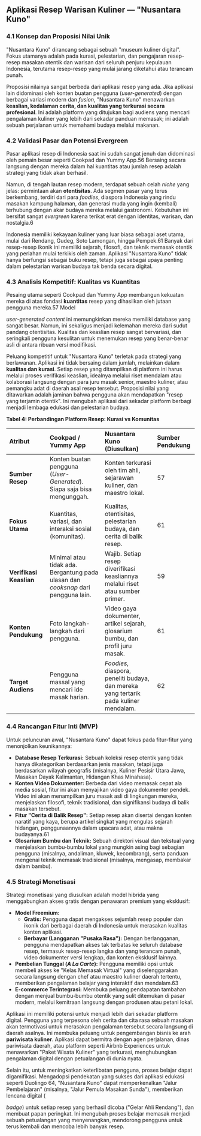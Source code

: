 ## **Aplikasi Resep Warisan Kuliner — "Nusantara Kuno"**

### **4.1 Konsep dan Proposisi Nilai Unik**

"Nusantara Kuno" dirancang sebagai sebuah "museum kuliner digital". Fokus utamanya adalah pada kurasi, pelestarian, dan pengajaran resep-resep masakan otentik dan warisan dari seluruh penjuru kepulauan Indonesia, terutama resep-resep yang mulai jarang diketahui atau terancam punah.

Proposisi nilainya sangat berbeda dari aplikasi resep yang ada. Jika aplikasi lain didominasi oleh konten buatan pengguna (*user-generated*) dengan berbagai variasi modern dan *fusion*, "Nusantara Kuno" menawarkan **keaslian, kedalaman cerita, dan kualitas yang terkurasi secara profesional**. Ini adalah platform yang ditujukan bagi audiens yang mencari pengalaman kuliner yang lebih dari sekadar panduan memasak; ini adalah sebuah perjalanan untuk memahami budaya melalui makanan.

### **4.2 Validasi Pasar dan Potensi Evergreen**

Pasar aplikasi resep di Indonesia saat ini sudah sangat jenuh dan didominasi oleh pemain besar seperti Cookpad dan Yummy App.56 Bersaing secara langsung dengan mereka dalam hal kuantitas atau jumlah resep adalah strategi yang tidak akan berhasil.

Namun, di tengah lautan resep modern, terdapat sebuah celah *niche* yang jelas: permintaan akan **otentisitas**. Ada segmen pasar yang terus berkembang, terdiri dari para *foodies*, diaspora Indonesia yang rindu masakan kampung halaman, dan generasi muda yang ingin (kembali) terhubung dengan akar budaya mereka melalui gastronomi. Kebutuhan ini bersifat sangat *evergreen* karena terikat erat dengan identitas, warisan, dan nostalgia.6

Indonesia memiliki kekayaan kuliner yang luar biasa sebagai aset utama, mulai dari Rendang, Gudeg, Soto Lamongan, hingga Pempek.61 Banyak dari resep-resep ikonik ini memiliki sejarah, filosofi, dan teknik memasak otentik yang perlahan mulai terkikis oleh zaman. Aplikasi "Nusantara Kuno" tidak hanya berfungsi sebagai buku resep, tetapi juga sebagai upaya penting dalam pelestarian warisan budaya tak benda secara digital.

### **4.3 Analisis Kompetitif: Kualitas vs Kuantitas**

Pesaing utama seperti Cookpad dan Yummy App membangun kekuatan mereka di atas fondasi **kuantitas** resep yang dihasilkan oleh jutaan pengguna mereka.57 Model

*user-generated content* ini memungkinkan mereka memiliki database yang sangat besar. Namun, ini sekaligus menjadi kelemahan mereka dari sudut pandang otentisitas. Kualitas dan keaslian resep sangat bervariasi, dan seringkali pengguna kesulitan untuk menemukan resep yang benar-benar asli di antara ribuan versi modifikasi.

Peluang kompetitif untuk "Nusantara Kuno" terletak pada strategi yang berlawanan. Aplikasi ini tidak bersaing dalam jumlah, melainkan dalam **kualitas dan kurasi**. Setiap resep yang ditampilkan di platform ini harus melalui proses verifikasi keaslian, idealnya melalui riset mendalam atau kolaborasi langsung dengan para juru masak senior, maestro kuliner, atau pemangku adat di daerah asal resep tersebut. Proposisi nilai yang ditawarkan adalah jaminan bahwa pengguna akan mendapatkan "resep yang terjamin otentik". Ini mengubah aplikasi dari sekadar platform berbagi menjadi lembaga edukasi dan pelestarian budaya.

**Tabel 4: Perbandingan Platform Resep: Kurasi vs Komunitas**

| Atribut | Cookpad / Yummy App | Nusantara Kuno (Diusulkan) | Sumber Pendukung |
| :---- | :---- | :---- | :---- |
| **Sumber Resep** | Konten buatan pengguna (*User-Generated*). Siapa saja bisa mengunggah. | Konten terkurasi oleh tim ahli, sejarawan kuliner, dan maestro lokal. | 57 |
| **Fokus Utama** | Kuantitas, variasi, dan interaksi sosial (komunitas). | Kualitas, otentisitas, pelestarian budaya, dan cerita di balik resep. | 61 |
| **Verifikasi Keaslian** | Minimal atau tidak ada. Bergantung pada ulasan dan *cooksnap* dari pengguna lain. | Wajib. Setiap resep diverifikasi keasliannya melalui riset atau sumber primer. | 59 |
| **Konten Pendukung** | Foto langkah-langkah dari pengguna. | Video gaya dokumenter, artikel sejarah, glosarium bumbu, dan profil juru masak. | 61 |
| **Target Audiens** | Pengguna massal yang mencari ide masak harian. | *Foodies*, diaspora, peneliti budaya, dan mereka yang tertarik pada kuliner mendalam. | 62 |

### **4.4 Rancangan Fitur Inti (MVP)**

Untuk peluncuran awal, "Nusantara Kuno" dapat fokus pada fitur-fitur yang menonjolkan keunikannya:

* **Database Resep Terkurasi:** Sebuah koleksi resep otentik yang tidak hanya dikategorikan berdasarkan jenis masakan, tetapi juga berdasarkan wilayah geografis (misalnya, Kuliner Pesisir Utara Jawa, Masakan Dayak Kalimantan, Hidangan Khas Minahasa).  
* **Konten Video Dokumenter:** Berbeda dari video memasak cepat ala media sosial, fitur ini akan menyajikan video gaya dokumenter pendek. Video ini akan menampilkan juru masak asli di lingkungan mereka, menjelaskan filosofi, teknik tradisional, dan signifikansi budaya di balik masakan tersebut.  
* **Fitur "Cerita di Balik Resep":** Setiap resep akan disertai dengan konten naratif yang kaya, berupa artikel singkat yang mengulas sejarah hidangan, penggunaannya dalam upacara adat, atau makna budayanya.61  
* **Glosarium Bumbu dan Teknik:** Sebuah direktori visual dan tekstual yang menjelaskan bumbu-bumbu lokal yang mungkin asing bagi sebagian pengguna (misalnya, andaliman, kluwek, kecombrang), serta panduan mengenai teknik memasak tradisional (misalnya, mengasap, membakar dalam bambu).

### **4.5 Strategi Monetisasi**

Strategi monetisasi yang diusulkan adalah model hibrida yang menggabungkan akses gratis dengan penawaran premium yang eksklusif:

* **Model Freemium:**  
  * **Gratis:** Pengguna dapat mengakses sejumlah resep populer dan ikonik dari berbagai daerah di Indonesia untuk merasakan kualitas konten aplikasi.  
  * **Berbayar (Langganan "Pusaka Rasa"):** Dengan berlangganan, pengguna mendapatkan akses tak terbatas ke seluruh database resep, termasuk resep-resep langka dan yang terancam punah, video dokumenter versi lengkap, dan konten eksklusif lainnya.  
* **Pembelian Tunggal (*A La Carte*):** Pengguna memiliki opsi untuk membeli akses ke "Kelas Memasak Virtual" yang diselenggarakan secara langsung dengan chef atau maestro kuliner daerah tertentu, memberikan pengalaman belajar yang interaktif dan mendalam.63  
* **E-commerce Terintegrasi:** Membuka peluang pendapatan tambahan dengan menjual bumbu-bumbu otentik yang sulit ditemukan di pasar modern, melalui kemitraan langsung dengan produsen atau petani lokal.

Aplikasi ini memiliki potensi untuk menjadi lebih dari sekadar platform digital. Pengguna yang terpesona oleh cerita dan cita rasa sebuah masakan akan termotivasi untuk merasakan pengalaman tersebut secara langsung di daerah asalnya. Ini membuka peluang untuk pengembangan bisnis ke arah **pariwisata kuliner**. Aplikasi dapat bermitra dengan agen perjalanan, dinas pariwisata daerah, atau platform seperti Airbnb Experiences untuk menawarkan "Paket Wisata Kuliner" yang terkurasi, menghubungkan pengalaman digital dengan petualangan di dunia nyata.

Selain itu, untuk meningkatkan keterlibatan pengguna, proses belajar dapat digamifikasi. Mengadopsi pendekatan yang sukses dari aplikasi edukasi seperti Duolingo 64, "Nusantara Kuno" dapat memperkenalkan "Jalur Pembelajaran" (misalnya, "Jalur Pemula Masakan Sunda"), memberikan lencana digital (

*badge*) untuk setiap resep yang berhasil dicoba ("Gelar Ahli Rendang"), dan membuat papan peringkat. Ini mengubah proses belajar memasak menjadi sebuah petualangan yang menyenangkan, mendorong pengguna untuk terus kembali dan mencoba lebih banyak resep.

